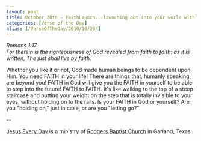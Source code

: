 ```yaml
---
layout: post
title: October 20th - FaithLaunch...launching out into your world with
categories: [Verse of the Day]
alias: [/VerseOfTheDay/2010/10/20/]
---
```


_Romans 1:17  
For therein is the righteousness of God revealed from faith to
faith: as it is written, The just shall live by faith._

Whether you like it or not, God made human beings to be dependent
upon Him. You need FAITH in your life! There are things that, humanly
speaking, are beyond you! FAITH in God will give you the FAITH in
yourself to be able to step into the future! FAITH to FAITH. It's
like walking to the top of a steep staircase and putting your weight
on the step that is totally invisible to your eyes, without holding
on to the rails. Is your FAITH in God or yourself? Are you "holding
on," just in case, or are you "letting go?"

 --

<a href=http://jesuseveryday.net>Jesus Every Day</a> is a ministry of <a href=http://rodgersbaptist.net>Rodgers Baptist Church</a> in Garland, Texas.
